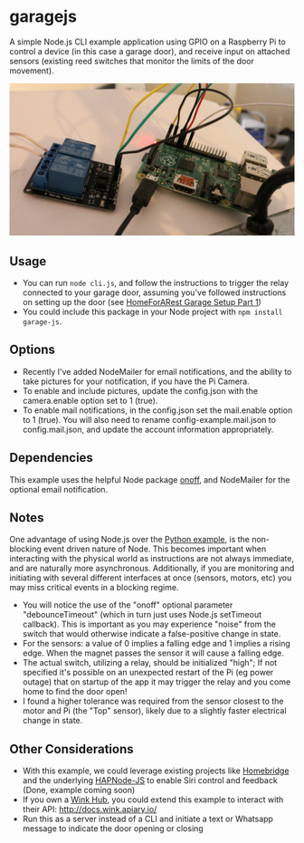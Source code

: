 # garagejs
A simple Node.js CLI example application using GPIO on a Raspberry Pi to control a device (in this case a garage door), 
and receive input on attached sensors (existing reed switches that monitor the limits of the door movement).  

![GaragePi](./img/GaragePiAndRelay.jpg?raw=true "Garage Pi and Relay")

## Usage
- You can run `node cli.js`, and follow the instructions to trigger the relay connected to your garage door, assuming you've followed instructions on setting 
up the door (see [HomeForARest Garage Setup Part 1](https://homeforarest.info/2016/04/20/garage-of-things-part-1/))
- You could include this package in your Node project with `npm install garage-js`.

## Options
- Recently I've added NodeMailer for email notifications, and the ability to take pictures for your notification, if you have the Pi Camera.
- To enable and include pictures, update the config.json with the camera.enable option set to 1 (true).
- To enable mail notifications, in the config.json set the mail.enable option to 1 (true).  You will also need to rename config-example.mail.json 
to config.mail.json, and update the account information appropriately.

## Dependencies
This example uses the helpful Node package [onoff](https://github.com/fivdi/onoff), and NodeMailer for the optional email notification.

## Notes
One advantage of using Node.js over the [Python example](https://github.com/scoobyshi/garagepy), is the non-blocking event driven nature of Node.
This becomes important when interacting with the physical world as instructions are not always immediate, and are naturally more asynchronous.  Additionally, if 
you are monitoring and initiating with several different interfaces at once (sensors, motors, etc) you may miss critical events in a blocking regime.

- You will notice the use of the "onoff" optional parameter "debounceTimeout" (which in turn just uses Node.js setTimeout callback).  This is important 
as you may experience "noise" from the switch that would otherwise indicate a false-positive change in state.  
- For the sensors: a value of 0 implies a falling edge and 1 implies a rising edge.  When the magnet passes the sensor it will cause a falling edge.
- The actual switch, utilizing a relay, should be initialized "high"; If not specified it's possible on an unexpected restart of the Pi (eg power outage) that on startup of the app it may trigger the relay
and you come home to find the door open! 
- I found a higher tolerance was required from the sensor closest to the motor and Pi (the "Top" sensor), likely due to a slightly faster electrical change in state.

## Other Considerations
- With this example, we could leverage existing projects like [Homebridge](https://github.com/nfarina/homebridge) and the 
underlying [HAPNode-JS](https://github.com/KhaosT/HAP-NodeJS) to enable Siri control and feedback (Done, example coming soon)
- If you own a [Wink Hub](http://www.wink.com/products/wink-hub/), you could extend this example to interact with their API: http://docs.wink.apiary.io/
- Run this as a server instead of a CLI and initiate a text or Whatsapp message to indicate the door opening or closing
